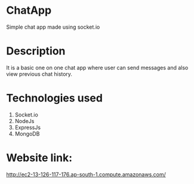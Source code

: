 # ChatApp
Simple chat app made using socket.io 

# Description
It is a basic one on one chat app where user can send messages and also view previous chat history.

# Technologies used
1) Socket.io
2) NodeJs
3) ExpressJs
4) MongoDB

# Website link:
http://ec2-13-126-117-176.ap-south-1.compute.amazonaws.com/
